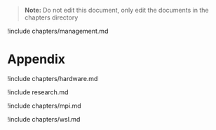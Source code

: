 
> **Note:** Do not edit this document, only edit the documents in the
> chapters directory

!include chapters/management.md

# Appendix 

!include chapters/hardware.md 

!include research.md

!include chapters/mpi.md

!include chapters/wsl.md
